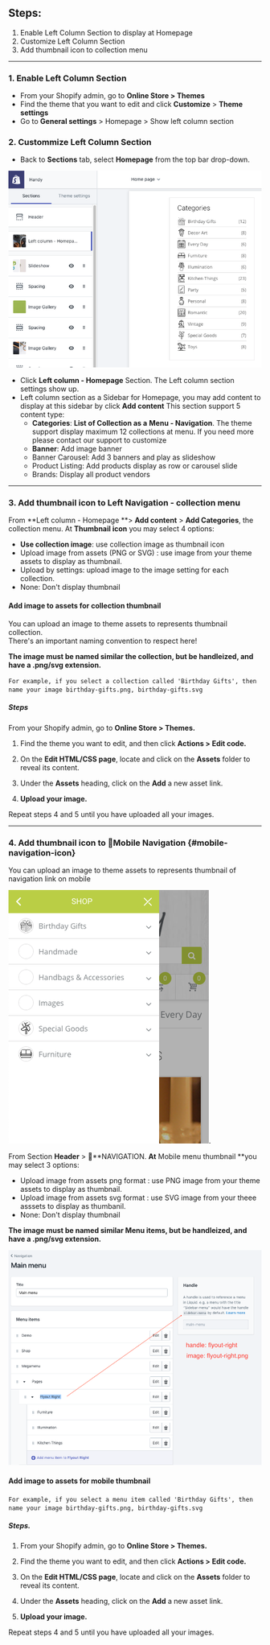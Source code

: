 ## Steps:

1. Enable Left Column Section to display at Homepage
2. Customize Left Column Section
3. Add thumbnail icon to collection menu

---

### 1. Enable Left Column Section

* From your Shopify admin, go to **Online Store &gt; Themes**
* Find the theme that you want to edit and click **Customize** &gt; **Theme settings**
* Go to **General settings** &gt; Homepage &gt; Show left column section

### 2. Custommize Left Column Section

* Back to **Sections** tab, select **Homepage** from the top bar drop-down. 

![](/assets/left-column.png)

* Click **Left column - Homepage** Section. The Left column section settings show up.
* Left column section as a Sidebar for Homepage, you may add content to display at this sidebar by click **Add content**
  This section support 5 content type:
  * **Categories**: **List of Collection as a** **Menu - Navigation**. The theme support display maximum 12 collections at menu. If you need more please contact our support to customize
  * **Banner**: Add image banner
  * Banner Carousel: Add 3 banners and play as slideshow
  * Product Listing: Add products display as row or carousel slide
  * Brands: Display all product vendors

---

### 3. Add thumbnail icon to Left Navigation - collection menu

From **Left column - Homepage **&gt; **Add content** &gt; **Add Categories**, the collection menu. At **Thumbnail icon** you may select 4 options:

* **Use collection image**: use collection image as thumbnail icon
* Upload image from assets \(PNG or SVG\) : use image from your theme assets to display as thumbnail. 
* Upload by settings: upload image to the image setting for each collection.
* None: Don't display thumbnail

#### Add image to assets for collection thumbnail

You can upload an image to theme assets to represents thumbnail collection.  
There's an important naming convention to respect here!

**The image must be named similar the collection, but be handleized, and have a .png/svg extension.**

`For example, if you select a collection called 'Birthday Gifts', then name your image birthday-gifts.png, birthday-gifts.svg`

##### Steps

From your Shopify admin, go to **Online Store &gt; Themes.**

1. Find the theme you want to edit, and then click **Actions &gt; Edit code.**

2. On the **Edit HTML/CSS page**, locate and click on the **Assets** folder to reveal its content.

3. Under the **Assets** heading, click on the **Add** a new asset link.

4. **Upload your image.**

Repeat steps 4 and 5 until you have uploaded all your images.

---

### 4. Add thumbnail icon to Mobile Navigation {#mobile-navigation-icon}

You can upload an image to theme assets to represents thumbnail of navigation link on mobile

![](/assets/icon-mobile.png).



From  Section **Header** &gt; **NAVIGATION. **At** Mobile menu thumbnail **you may select 3 options:

* Upload image from assets png format : use PNG image from your theme assets to display as thumbnail. 
* Upload image from assets svg format : use SVG image from your theee asssets to display as thumbanil.
* None: Don't display thumbnail

**The image must be named similar Menu items, but be handleized, and have a .png/svg extension.**

![](/assets/handle-item.png)

#### Add image to assets for mobile thumbnail

`For example, if you select a menu item called 'Birthday Gifts', then name your image birthday-gifts.png, birthday-gifts.svg`

##### Steps.

1. From your Shopify admin, go to **Online Store &gt; Themes.**

2. Find the theme you want to edit, and then click **Actions &gt; Edit code.**

3. On the **Edit HTML/CSS page**, locate and click on the **Assets** folder to reveal its content.

4. Under the **Assets** heading, click on the **Add** a new asset link.

5. **Upload your image.**

Repeat steps 4 and 5 until you have uploaded all your images.



